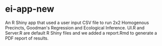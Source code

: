 # ei-app-new
An R Shiny app that used a user input CSV file to run 2x2 Homogenous Precincts, Goodman's Regression and Ecological Inference.
UI.R and Server.R are default R Shiny files and we added a report.Rmd to generate a PDF report of results.
